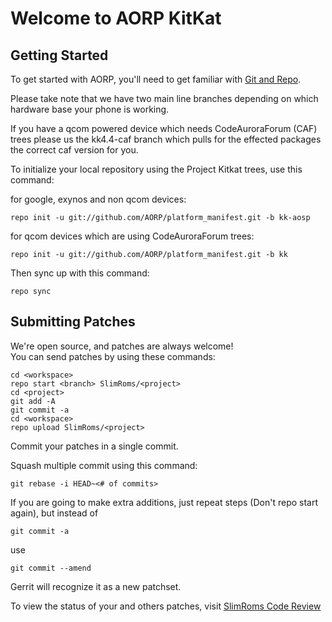 Welcome to AORP KitKat 
======================


Getting Started
---------------

To get started with AORP, you'll need to get familiar with
[Git and Repo](http://source.android.com/download/using-repo).

Please take note that we have two main line branches depending on
which hardware base your phone is working.

If you have a qcom powered device which needs CodeAuroraForum (CAF)
trees please us the kk4.4-caf branch which pulls for the effected packages
the correct caf version for you.

To initialize your local repository using the Project Kitkat trees, use this command:


for google, exynos and non qcom devices:

	repo init -u git://github.com/AORP/platform_manifest.git -b kk-aosp

for qcom devices which are using CodeAuroraForum trees:

	repo init -u git://github.com/AORP/platform_manifest.git -b kk



Then sync up with this command:

	repo sync



Submitting Patches
------------------

We're open source, and patches are always welcome!  
You can send patches by using these commands:

    cd <workspace>
    repo start <branch> SlimRoms/<project>
    cd <project>
    git add -A
    git commit -a
    cd <workspace>
    repo upload SlimRoms/<project>

Commit your patches in a single commit.

Squash multiple commit using this command:

	git rebase -i HEAD~<# of commits>

If you are going to make extra additions, just repeat steps (Don't repo start again), but instead of

	git commit -a

use

	git commit --amend

Gerrit will recognize it as a new patchset.

To view the status of your and others patches, visit [SlimRoms Code Review](http://gerrit.slimroms.net)

